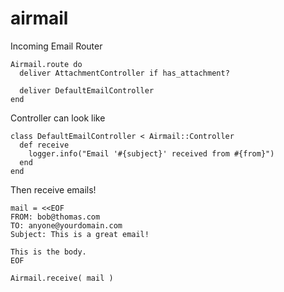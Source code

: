 # airmail
Incoming Email Router

    Airmail.route do
      deliver AttachmentController if has_attachment?

      deliver DefaultEmailController
    end

Controller can look like

    class DefaultEmailController < Airmail::Controller
      def receive
        logger.info("Email '#{subject}' received from #{from}")
      end
    end
    

Then receive emails!

    mail = <<EOF
    FROM: bob@thomas.com
    TO: anyone@yourdomain.com
    Subject: This is a great email!

    This is the body.
    EOF

    Airmail.receive( mail )

